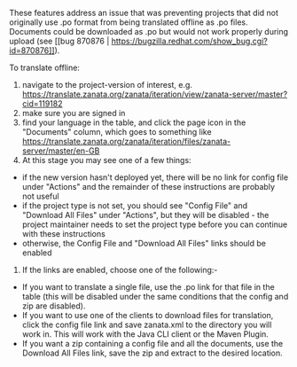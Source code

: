 These features address an issue that was preventing projects that did not originally use .po format from being translated offline as .po files. Documents could be downloaded as .po but would not work properly during upload (see [[bug 870876 | https://bugzilla.redhat.com/show_bug.cgi?id=870876]]).

To translate offline:
 1. navigate to the project-version of interest, e.g. https://translate.zanata.org/zanata/iteration/view/zanata-server/master?cid=119182
 1. make sure you are signed in
 1. find your language in the table, and click the page icon in the "Documents" column, which goes to something like https://translate.zanata.org/zanata/iteration/files/zanata-server/master/en-GB
 1. At this stage you may see one of a few things:
   - if the new version hasn't deployed yet, there will be no link for config file under "Actions" and the remainder of these instructions are probably not useful
   - if the project type is not set, you should see "Config File" and "Download All Files" under "Actions", but they will be disabled - the project maintainer needs to set the project type before you can continue with these instructions
   - otherwise, the Config File and "Download All Files" links should be enabled
 1. If the links are enabled, choose one of the following:-
   - If you want to translate a single file, use the .po link for that file in the table (this will be disabled under the same conditions that the config and zip are disabled).
   - If you want to use one of the clients to download files for translation, click the config file link and save zanata.xml to the directory you will work in. This will work with the Java CLI client or the Maven Plugin.
   - If you want a zip containing a config file and all the documents, use the Download All Files link, save the zip and extract to the desired location.

